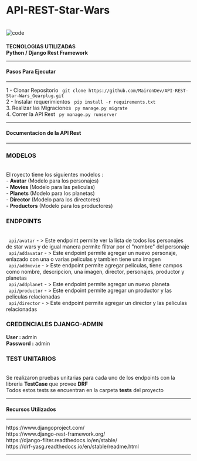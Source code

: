 # API-REST-Star-Wars
 <br>
<img src="https://i.ibb.co/Z1X97XF/code.png" alt="code" border="0">
<h4> TECNOLOGIAS UTILIZADAS </b><br>
Python / Django Rest Framework<br>
<hr>
<h4>Pasos Para Ejecutar</h4> <hr>
1 - Clonar Repositorio <code> git clone https://github.com/MaironDev/API-REST-Star-Wars_Gearplug.git </code> <br>
2 - Instalar requerimientos <code> pip install -r requirements.txt</code> <br>
3. Realizar las Migraciones <code> py manage.py migrate </code> <br>
4. Correr la API Rest <code> py manage.py runserver </code><br>
<hr>
<h4> Documentacion de la API Rest </h4><hr>
<h3> MODELOS </h3> <br>
El royecto tiene los siguientes modelos : <br>
 - <b>Avatar</b> (Modelo para los personajes) <br>
 - <b>Movies</b> (Modelo para las peliculas) <br>
  - <b>Planets</b> (Modelo para los planetas) <br>
  - <b>Director</b> (Modelo para los directores) <br>
  - <b>Productors</b> (Modelo para los productores) <br>
<h3>ENDPOINTS </h3><br>
<code > api/avatar</code>  - > Este endpoint permite ver la lista de todos los personajes de star wars y de igual manera permite filtrar por el "nombre" del personaje <br>
<code > api/addavatar</code>  - > Este endpoint permite agregar un nuevo personaje, enlazado con una o varias peliculas y tambien tiene una imagen <br>
<code > api/addmovie</code>  - > Este endpoint permite agregar peliculas, tiene campos como nombre, descripcion, una imagen, director, personajes, productor y planetas <br>
<code > api/addplanet</code>  - > Este endpoint permite agregar un nuevo planeta <br>
<code > api/productor</code>  - > Este endpoint permite agregar un productor y las peliculas relacionadas<br>
<code > api/director</code>  - > Este endpoint permite agregar un director y las peliculas relacionadas<br>
<h3> CREDENCIALES DJANGO-ADMIN</h3>
<b>User : </b> admin <br>
<b> Password :</b> admin <br>
<h3>TEST UNITARIOS </h3><br>
Se realizaron pruebas unitarias para cada uno de los endpoints con la libreria <b> TestCase </b> que provee <b>DRF</b> <br>
Todos estos tests se encuentran en la carpeta <b>tests</b> del proyecto <br>
<hr>
<h4>Recursos Utilizados </h4><hr>
https://www.djangoproject.com/ <br> https://www.django-rest-framework.org/ <br>  https://django-filter.readthedocs.io/en/stable/ <br>  https://drf-yasg.readthedocs.io/en/stable/readme.html <br>

<hr>



